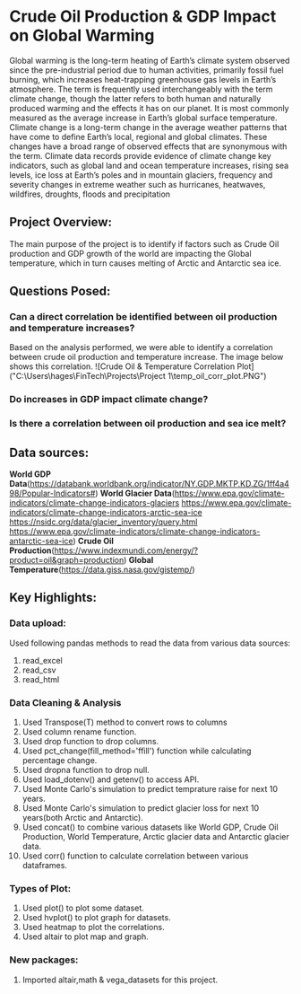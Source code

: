 # Crude Oil Production & GDP Impact on Global Warming
Global warming is the long-term heating of Earth’s climate system observed since the pre-industrial period due to human activities, primarily fossil fuel burning, which increases heat-trapping greenhouse gas levels in Earth’s atmosphere. The term is frequently used interchangeably with the term climate change, though the latter refers to both human and naturally produced warming and the effects it has on our planet. It is most commonly measured as the average increase in Earth’s global surface temperature.
Climate change is a long-term change in the average weather patterns that have come to define Earth’s local, regional and global climates. These changes have a broad range of observed effects that are synonymous with the term.
Climate data records provide evidence of climate change key indicators, such as global land and ocean temperature increases, rising sea levels, ice loss at Earth’s poles and in mountain glaciers, frequency and severity changes in extreme weather such as hurricanes, heatwaves, wildfires, droughts, floods and precipitation

## Project Overview:
The main purpose of the project is to identify if factors such as Crude Oil production and GDP growth of the world are impacting the Global temperature, which in turn causes melting of Arctic and Antarctic sea ice.

## Questions Posed: 
### Can a direct correlation be identified between oil production and temperature increases? 
Based on the analysis performed, we were able to identify a correlation between crude oil production and temperature increase.  The image below shows this correlation. 
![Crude Oil & Temperature Correlation Plot]("C:\Users\hages\FinTech\Projects\Project 1\temp_oil_corr_plot.PNG")


### Do increases in GDP impact climate change?

### Is there a correlation between oil production and sea ice melt? 




## Data sources:
 **World GDP Data**(https://databank.worldbank.org/indicator/NY.GDP.MKTP.KD.ZG/1ff4a498/Popular-Indicators#)
 **World Glacier Data**(https://www.epa.gov/climate-indicators/climate-change-indicators-glaciers
https://www.epa.gov/climate-indicators/climate-change-indicators-arctic-sea-ice
https://nsidc.org/data/glacier_inventory/query.html
https://www.epa.gov/climate-indicators/climate-change-indicators-antarctic-sea-ice)
**Crude Oil Production**(https://www.indexmundi.com/energy/?product=oil&graph=production)
**Global Temperature**(https://data.giss.nasa.gov/gistemp/)

## Key Highlights:
### Data upload:
Used following pandas methods to read the data from various data sources:
1. read_excel
2. read_csv
3. read_html
### Data Cleaning & Analysis
1. Used Transpose(T) method to convert rows to columns
2. Used column rename function.
3. Used drop function to drop columns.
4. Used pct_change(fill_method='ffill') function while calculating percentage change.
5. Used dropna function to drop null.
6. Used load_dotenv() and getenv() to access API.
7. Used Monte Carlo's simulation to predict temprature raise for next 10 years.
8. Used Monte Carlo's simulation to predict glacier loss for next 10 years(both Arctic and Antarctic).
9. Used concat() to combine various datasets like World GDP, Crude Oil Production, World Temperature, Arctic glacier data and Antarctic glacier data.
10. Used corr() function to calculate correlation between various dataframes.
### Types of Plot:
1. Used plot() to plot some dataset.
2. Used hvplot() to plot graph for datasets.
3. Used heatmap to plot the correlations.
4. Used altair to plot map and graph.

### New packages:
1. Imported altair,math & vega_datasets for this project.
